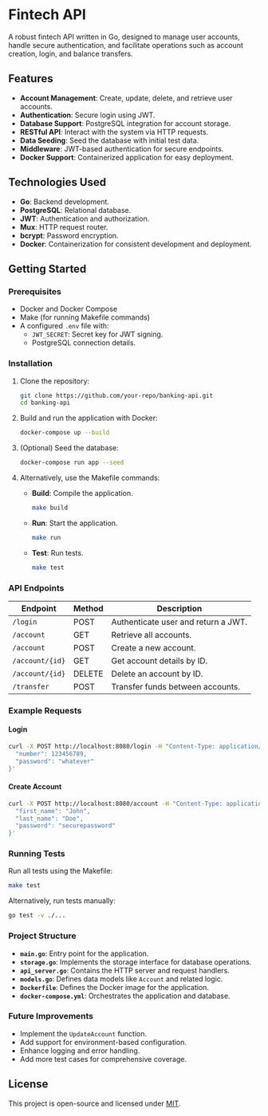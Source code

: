 # Fintech API

A robust fintech API written in Go, designed to manage user accounts, handle secure authentication, and facilitate operations such as account creation, login, and balance transfers.

## Features

- **Account Management**: Create, update, delete, and retrieve user accounts.
- **Authentication**: Secure login using JWT.
- **Database Support**: PostgreSQL integration for account storage.
- **RESTful API**: Interact with the system via HTTP requests.
- **Data Seeding**: Seed the database with initial test data.
- **Middleware**: JWT-based authentication for secure endpoints.
- **Docker Support**: Containerized application for easy deployment.

## Technologies Used

- **Go**: Backend development.
- **PostgreSQL**: Relational database.
- **JWT**: Authentication and authorization.
- **Mux**: HTTP request router.
- **bcrypt**: Password encryption.
- **Docker**: Containerization for consistent development and deployment.

## Getting Started

### Prerequisites

- Docker and Docker Compose
- Make (for running Makefile commands)
- A configured `.env` file with:
    - `JWT_SECRET`: Secret key for JWT signing.
    - PostgreSQL connection details.

### Installation

1. Clone the repository:
   ```bash
   git clone https://github.com/your-repo/banking-api.git
   cd banking-api
   ```

2. Build and run the application with Docker:
   ```bash
   docker-compose up --build
   ```

3. (Optional) Seed the database:
   ```bash
   docker-compose run app --seed
   ```

4. Alternatively, use the Makefile commands:

    - **Build**: Compile the application.
      ```bash
      make build
      ```

    - **Run**: Start the application.
      ```bash
      make run
      ```

    - **Test**: Run tests.
      ```bash
      make test
      ```

### API Endpoints

| Endpoint            | Method | Description                             |
|---------------------|--------|-----------------------------------------|
| `/login`            | POST   | Authenticate user and return a JWT.    |
| `/account`          | GET    | Retrieve all accounts.                 |
| `/account`          | POST   | Create a new account.                  |
| `/account/{id}`     | GET    | Get account details by ID.             |
| `/account/{id}`     | DELETE | Delete an account by ID.               |
| `/transfer`         | POST   | Transfer funds between accounts.       |

### Example Requests

#### Login
```bash
curl -X POST http://localhost:8080/login -H "Content-Type: application/json" -d '{
  "number": 123456789,
  "password": "whatever"
}'
```

#### Create Account
```bash
curl -X POST http://localhost:8080/account -H "Content-Type: application/json" -d '{
  "first_name": "John",
  "last_name": "Doe",
  "password": "securepassword"
}'
```

### Running Tests

Run all tests using the Makefile:
```bash
make test
```

Alternatively, run tests manually:
```bash
go test -v ./...
```

### Project Structure

- **`main.go`**: Entry point for the application.
- **`storage.go`**: Implements the storage interface for database operations.
- **`api_server.go`**: Contains the HTTP server and request handlers.
- **`models.go`**: Defines data models like `Account` and related logic.
- **`Dockerfile`**: Defines the Docker image for the application.
- **`docker-compose.yml`**: Orchestrates the application and database.

### Future Improvements

- Implement the `UpdateAccount` function.
- Add support for environment-based configuration.
- Enhance logging and error handling.
- Add more test cases for comprehensive coverage.

## License

This project is open-source and licensed under [MIT](LICENSE).

